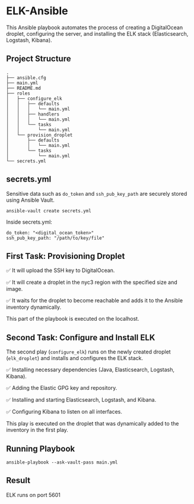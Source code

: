 # ELK-Ansible
This Ansible playbook automates the process of creating a DigitalOcean droplet, configuring the server, and installing the ELK stack (Elasticsearch, Logstash, Kibana). 
## Project Structure
```
.
├── ansible.cfg
├── main.yml
├── README.md
├── roles
│   ├── configure_elk
│   │   ├── defaults
│   │   │   └── main.yml
│   │   ├── handlers
│   │   │   └── main.yml
│   │   └── tasks
│   │       └── main.yml
│   └── provision_droplet
│       ├── defaults
│       │   └── main.yml
│       └── tasks
│           └── main.yml
└── secrets.yml

```
## secrets.yml
Sensitive data such as `do_token` and `ssh_pub_key_path` are securely stored using Ansible Vault.

```
ansible-vault create secrets.yml
```

Inside secrets.yml:

```
do_token: "<digital_ocean_token>"
ssh_pub_key_path: "/path/to/key/file"
```

## First Task: Provisioning Droplet

✅ It will upload the SSH key to DigitalOcean.

✅ It will create a droplet in the nyc3 region with the specified size and image.

✅ It waits for the droplet to become reachable and adds it to the Ansible inventory dynamically.

This part of the playbook is executed on the localhost.

## Second Task: Configure and Install ELK
The second play (`configure_elk`) runs on the newly created droplet (`elk_droplet`) and installs and configures the ELK stack.


✅ Installing necessary dependencies (Java, Elasticsearch, Logstash, Kibana).

✅ Adding the Elastic GPG key and repository.

✅ Installing and starting  Elasticsearch, Logstash, and Kibana.

✅ Configuring Kibana to listen on all interfaces.

This play is executed on the droplet that was dynamically added to the inventory in the first play.

## Running Playbook
```
ansible-playbook --ask-vault-pass main.yml
```

## Result
ELK runs on port 5601
